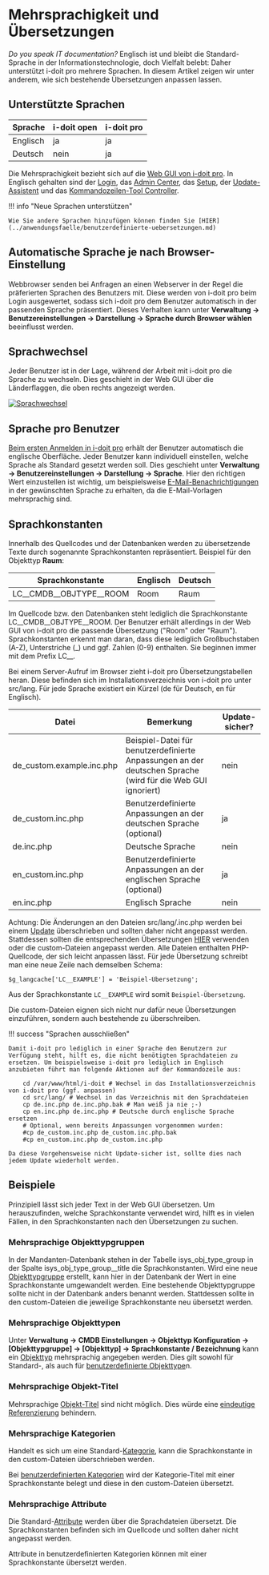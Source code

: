 # Mehrsprachigkeit und Übersetzungen

_Do you speak IT documentation?_ Englisch ist und bleibt die Standard-Sprache in der Informationstechnologie, doch Vielfalt belebt: Daher unterstützt i-doit pro mehrere Sprachen. In diesem Artikel zeigen wir unter anderem, wie sich bestehende Übersetzungen anpassen lassen.

Unterstützte Sprachen
---------------------

| Sprache | i-doit open | i-doit pro |
| --- | --- | --- |
| Englisch | ja  | ja  |
| Deutsch | nein | ja  |

Die Mehrsprachigkeit bezieht sich auf die [Web GUI von i-doit pro](../grundlagen/struktur-it-dokumentation.md). In Englisch gehalten sind der [Login](../grundlagen/erstanmeldung.md), das [Admin Center](../administration/admin-center.md), das [Setup](../installation/manuelle-installation/setup.md), der [Update-Assistent](../wartung-und-betrieb/update-einspielen.md) und das [Kommandozeilen-Tool Controller](../automatisierung-und-integration/cli/index.md).

!!! info "Neue Sprachen unterstützen"

    Wie Sie andere Sprachen hinzufügen können finden Sie [HIER](../anwendungsfaelle/benutzerdefinierte-uebersetzungen.md)

Automatische Sprache je nach Browser-Einstellung
------------------------------------------------

Webbrowser senden bei Anfragen an einen Webserver in der Regel die präferierten Sprachen des Benutzers mit. Diese werden von i-doit pro beim Login ausgewertet, sodass sich i-doit pro dem Benutzer automatisch in der passenden Sprache präsentiert. Dieses Verhalten kann unter **Verwaltung → Benutzereinstellungen → Darstellung → Sprache durch Browser wählen** beeinflusst werden.

Sprachwechsel
-------------

Jeder Benutzer ist in der Lage, während der Arbeit mit i-doit pro die Sprache zu wechseln. Dies geschieht in der Web GUI über die Länderflaggen, die oben rechts angezeigt werden.

[![Sprachwechsel](../assets/images/de/administration/mehrsprachigkeit-und-uebersetzungen/sprachwechsel.png)](../assets/images/de/administration/mehrsprachigkeit-und-uebersetzungen/sprachwechsel.png)

Sprache pro Benutzer
--------------------

[Beim ersten Anmelden in i-doit pro](../grundlagen/erstanmeldung.md) erhält der Benutzer automatisch die englische Oberfläche. Jeder Benutzer kann individuell einstellen, welche Sprache als Standard gesetzt werden soll. Dies geschieht unter **Verwaltung → Benutzereinstellungen → Darstellung → Sprache**. Hier den richtigen Wert einzustellen ist wichtig, um beispielsweise [E-Mail-Benachrichtigungen](../auswertungen/benachrichtigungen.md) in der gewünschten Sprache zu erhalten, da die E-Mail-Vorlagen mehrsprachig sind.

Sprachkonstanten
----------------

Innerhalb des Quellcodes und der Datenbanken werden zu übersetzende Texte durch sogenannte Sprachkonstanten repräsentiert. Beispiel für den Objekttyp **Raum**:

| Sprachkonstante | Englisch | Deutsch |
| --- | --- | --- |
| LC__CMDB__OBJTYPE__ROOM | Room | Raum |

Im Quellcode bzw. den Datenbanken steht lediglich die Sprachkonstante LC__CMDB__OBJTYPE__ROOM. Der Benutzer erhält allerdings in der Web GUI von i-doit pro die passende Übersetzung ("Room" oder "Raum"). Sprachkonstanten erkennt man daran, dass diese lediglich Großbuchstaben (A-Z), Unterstriche (_) und ggf. Zahlen (0-9) enthalten. Sie beginnen immer mit dem Prefix LC__.

Bei einem Server-Aufruf im Browser zieht i-doit pro Übersetzungstabellen heran. Diese befinden sich im Installationsverzeichnis von i-doit pro unter src/lang. Für jede Sprache existiert ein Kürzel (de für Deutsch, en für Englisch).

| Datei | Bemerkung | Update-sicher? |
| --- | --- | --- |
| de_custom.example.inc.php | Beispiel-Datei für benutzerdefinierte Anpassungen an der deutschen Sprache (wird für die Web GUI ignoriert) | nein |
| de_custom.inc.php | Benutzerdefinierte Anpassungen an der deutschen Sprache (optional) | ja  |
| de.inc.php | Deutsche Sprache | nein |
| en_custom.inc.php | Benutzerdefinierte Anpassungen an der englischen Sprache (optional) | ja  |
| en.inc.php | Englisch Sprache | nein |

Achtung: Die Änderungen an den Dateien src/lang/<Sprache>.inc.php werden bei einem [Update](../wartung-und-betrieb/update-einspielen.md) überschrieben und sollten daher nicht angepasst werden. Stattdessen sollten die entsprechenden Übersetzungen [HIER](../anwendungsfaelle/benutzerdefinierte-uebersetzungen.md) verwenden oder die custom\-Dateien angepasst werden. Alle Dateien enthalten PHP-Quellcode, der sich leicht anpassen lässt. Für jede Übersetzung schreibt man eine neue Zeile nach demselben Schema:

    $g_langcache['LC__EXAMPLE'] = 'Beispiel-Übersetzung';

Aus der Sprachkonstante `LC__EXAMPLE` wird somit `Beispiel-Übersetzung`.

Die custom\-Dateien eignen sich nicht nur dafür neue Übersetzungen einzuführen, sondern auch bestehende zu überschreiben.

!!! success "Sprachen ausschließen"

    Damit i-doit pro lediglich in einer Sprache den Benutzern zur Verfügung steht, hilft es, die nicht benötigten Sprachdateien zu ersetzen. Um beispielsweise i-doit pro lediglich in Englisch anzubieten führt man folgende Aktionen auf der Kommandozeile aus:

        cd /var/www/html/i-doit # Wechsel in das Installationsverzeichnis von i-doit pro (ggf. anpassen)
        cd src/lang/ # Wechsel in das Verzeichnis mit den Sprachdateien
        cp de.inc.php de.inc.php.bak # Man weiß ja nie ;-)
        cp en.inc.php de.inc.php # Deutsche durch englische Sprache ersetzen
        # Optional, wenn bereits Anpassungen vorgenommen wurden:
        #cp de_custom.inc.php de_custom.inc.php.bak
        #cp en_custom.inc.php de_custom.inc.php

    Da diese Vorgehensweise nicht Update-sicher ist, sollte dies nach jedem Update wiederholt werden.

Beispiele
---------

Prinzipiell lässt sich jeder Text in der Web GUI übersetzen. Um herauszufinden, welche Sprachkonstante verwendet wird, hilft es in vielen Fällen, in den Sprachkonstanten nach den Übersetzungen zu suchen.

### Mehrsprachige Objekttypgruppen

In der Mandanten-Datenbank stehen in der Tabelle isys_obj_type_group in der Spalte isys_obj_type_group__title die Sprachkonstanten. Wird eine neue [Objekttypgruppe](../grundlagen/struktur-it-dokumentation.md) erstellt, kann hier in der Datenbank der Wert in eine Sprachkonstante umgewandelt werden. Eine bestehende Objekttypgruppe sollte nicht in der Datenbank anders benannt werden. Stattdessen sollte in den custom\-Dateien die jeweilige Sprachkonstante neu übersetzt werden.

### Mehrsprachige Objekttypen

Unter **Verwaltung → CMDB Einstellungen → Objekttyp Konfiguration → [Objekttypgruppe] → [Objekttyp] →** **Sprachkonstante / Bezeichnung** kann ein [Objekttyp](../grundlagen/struktur-it-dokumentation.md) mehrsprachig angegeben werden. Dies gilt sowohl für Standard-, als auch für [benutzerdefinierte Objekttype](../grundlagen/benutzerdefinierte-objekttypen.md)n.

### Mehrsprachige Objekt-Titel

Mehrsprachige [Objekt-Titel](../grundlagen/struktur-it-dokumentation.md) sind nicht möglich. Dies würde eine [eindeutige Referenzierung](../grundlagen/eindeutige-referenzierungen.md) behindern.

### Mehrsprachige Kategorien

Handelt es sich um eine Standard-[Kategorie](../grundlagen/struktur-it-dokumentation.md), kann die Sprachkonstante in den custom\-Dateien überschrieben werden.

Bei [benutzerdefinierten Kategorien](../grundlagen/benutzerdefinierte-kategorien.md) wird der Kategorie-Titel mit einer Sprachkonstante belegt und diese in den custom\-Dateien übersetzt.

### Mehrsprachige Attribute

Die Standard-[Attribute](../grundlagen/struktur-it-dokumentation.md) werden über die Sprachdateien übersetzt. Die Sprachkonstanten befinden sich im Quellcode und sollten daher nicht angepasst werden.

Attribute in benutzerdefinierten Kategorien können mit einer Sprachkonstante übersetzt werden.
